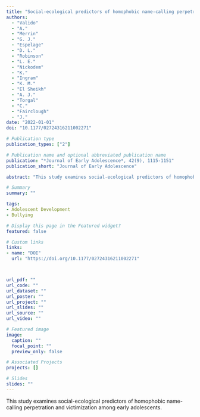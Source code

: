 ```yaml
---
title: "Social-ecological predictors of homophobic name-calling perpetration and victimization among early adolescents"
authors:
  - "Valido"
  - "A."
  - "Merrin"
  - "G. J."
  - "Espelage"
  - "D. L."
  - "Robinson"
  - "L. E."
  - "Nickodem"
  - "K."
  - "Ingram"
  - "K. M."
  - "El Sheikh"
  - "A. J."
  - "Torgal"
  - "C."
  - "Fairclough"
  - "J."
date: "2022-01-01"
doi: "10.1177/02724316211002271"

# Publication type
publication_types: ["2"]

# Publication name and optional abbreviated publication name
publication: "*Journal of Early Adolescence*, 42(9), 1115-1151"
publication_short: "Journal of Early Adolescence"

abstract: "This study examines social-ecological predictors of homophobic name-calling perpetration and victimization among early adolescents."

# Summary
summary: ""

tags:
- Adolescent Development
- Bullying

# Display this page in the Featured widget?
featured: false

# Custom links
links:
- name: "DOI"
  url: "https://doi.org/10.1177/02724316211002271"



url_pdf: ""
url_code: ""
url_dataset: ""
url_poster: ""
url_project: ""
url_slides: ""
url_source: ""
url_video: ""

# Featured image
image:
  caption: ""
  focal_point: ""
  preview_only: false

# Associated Projects
projects: []

# Slides
slides: ""
---
```


This study examines social-ecological predictors of homophobic name-calling perpetration and victimization among early adolescents.
